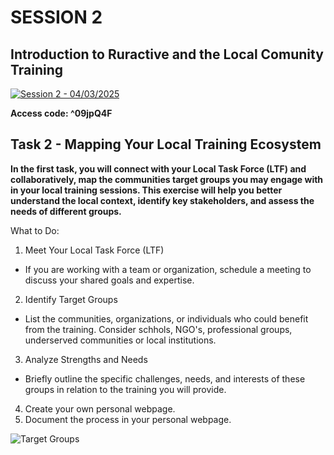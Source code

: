 # SESSION 2

## Introduction to Ruractive and the Local Comunity Training

[![Session 2 - 04/03/2025](../../../docs/images/video02.png)](https://iaac.zoom.us/rec/share/rWXhFsakFmU9W6Iy5Ft2uGT75DO5gSviriTopTyOUc2YJolABMVJ_9-4ZiyWiGRJ.YG6Dymbh3B6uURS9?startTime=1741090143000)

**Access code: ^09jpQ4F**


## Task 2 - Mapping Your Local Training Ecosystem

**In the first task, you will connect with your Local Task Force (LTF) and collaboratively, map the communities target groups you may engage with in your local training sessions.
 This exercise will help you better understand the local context, identify key stakeholders, and assess the needs of different groups.**

 What to Do:
1. Meet Your Local Task Force (LTF)
  - If you are working with a team or organization, schedule a meeting to discuss your shared goals and expertise.
2. Identify Target Groups
  - List the communities, organizations, or individuals who could benefit from the training. Consider schhols, NGO's, professional groups, underserved communities or local institutions.
3. Analyze Strengths and Needs
 - Briefly outline the specific challenges, needs, and interests of these groups in relation to the training you will provide.
4. Create your own personal webpage.
5. Document the process in your personal webpage.

![Target Groups](../../../docs/images/img1_targetgroups.png)
